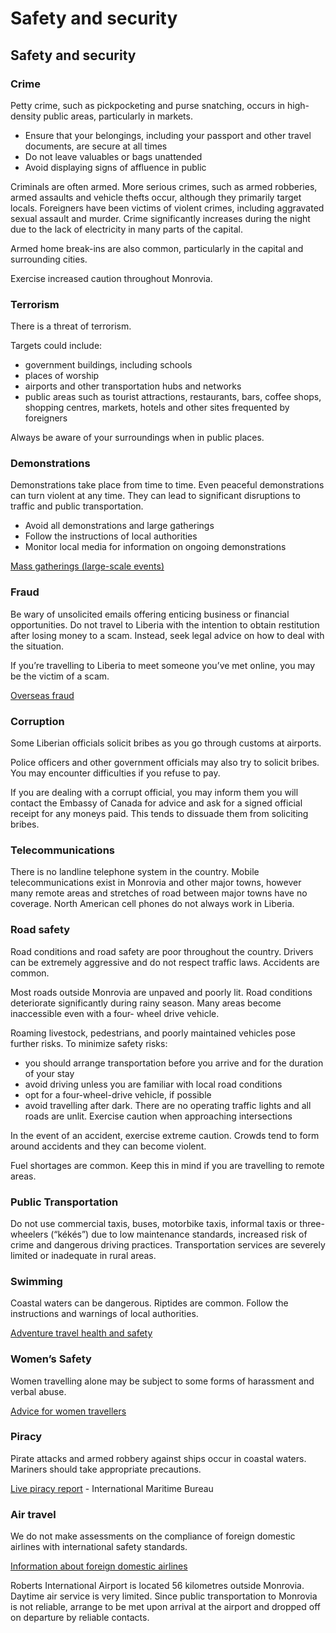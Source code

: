 # Safety and security

## Safety and security

### Crime

Petty crime, such as pickpocketing and purse snatching, occurs in high-density public areas, particularly in markets.

* Ensure that your belongings, including your passport and other travel documents, are secure at all times
* Do not leave valuables or bags unattended
* Avoid displaying signs of affluence in public

Criminals are often armed. More serious crimes, such as armed robberies, armed assaults and vehicle thefts occur, although they primarily target locals. Foreigners have been victims of violent crimes, including aggravated sexual assault and murder. Crime significantly increases during the night due to the lack of electricity in many parts of the capital.

Armed home break-ins are also common, particularly in the capital and surrounding cities.

Exercise increased caution throughout Monrovia.

### Terrorism

There is a threat of terrorism.

Targets could include:

* government buildings, including schools
* places of worship
* airports and other transportation hubs and networks
* public areas such as tourist attractions, restaurants, bars, coffee shops, shopping centres, markets, hotels and other sites frequented by foreigners

Always be aware of your surroundings when in public places.

### Demonstrations

Demonstrations take place from time to time. Even peaceful demonstrations can turn violent at any time. They can lead to significant disruptions to traffic and public transportation.

* Avoid all demonstrations and large gatherings
* Follow the instructions of local authorities
* Monitor local media for information on ongoing demonstrations

[Mass gatherings (large-scale events)](https://travel.gc.ca/travelling/health-safety/mass-gatherings)

### Fraud

Be wary of unsolicited emails offering enticing business or financial opportunities. Do not travel to Liberia with the intention to obtain restitution after losing money to a scam. Instead, seek legal advice on how to deal with the situation.

If you’re travelling to Liberia to meet someone you’ve met online, you may be the victim of a scam.

[Overseas fraud](https://travel.gc.ca/travelling/health-safety/overseas-fraud)

### Corruption

Some Liberian officials solicit bribes as you go through customs at airports.

Police officers and other government officials may also try to solicit bribes. You may encounter difficulties if you refuse to pay.

If you are dealing with a corrupt official, you may inform them you will contact the Embassy of Canada for advice and ask for a signed official receipt for any moneys paid. This tends to dissuade them from soliciting bribes.

### Telecommunications

There is no landline telephone system in the country. Mobile telecommunications exist in Monrovia and other major towns, however many remote areas and stretches of road between major towns have no coverage. North American cell phones do not always work in Liberia.

### Road safety

Road conditions and road safety are poor throughout the country. Drivers can be extremely aggressive and do not respect traffic laws. Accidents are common.

Most roads outside Monrovia are unpaved and poorly lit. Road conditions deteriorate significantly during rainy season. Many areas become inaccessible even with a four- wheel drive vehicle.

Roaming livestock, pedestrians, and poorly maintained vehicles pose further risks. To minimize safety risks:

* you should arrange transportation before you arrive and for the duration of your stay
* avoid driving unless you are familiar with local road conditions
* opt for a four-wheel-drive vehicle, if possible
* avoid travelling after dark. There are no operating traffic lights and all roads are unlit. Exercise caution when approaching intersections

In the event of an accident, exercise extreme caution. Crowds tend to form around accidents and they can become violent.

Fuel shortages are common. Keep this in mind if you are travelling to remote areas.

### Public Transportation

Do not use commercial taxis, buses, motorbike taxis, informal taxis or three-wheelers (“kékés”) due to low maintenance standards, increased risk of crime and dangerous driving practices. Transportation services are severely limited or inadequate in rural areas.

### Swimming

Coastal waters can be dangerous. Riptides are common. Follow the instructions and warnings of local authorities.

[Adventure travel health and safety](https://travel.gc.ca/travelling/health-safety/adventure-travellers)

### Women’s Safety

Women travelling alone may be subject to some forms of harassment and verbal abuse.

[Advice for women travellers](https://travel.gc.ca/travelling/health-safety/advice-for-women-travellers "Advice for women travellers")

### Piracy

Pirate attacks and armed robbery against ships occur in coastal waters. Mariners should take appropriate precautions.

[Live piracy report](https://icc-ccs.org/index.php/piracy-reporting-centre) - International Maritime Bureau

### Air travel

We do not make assessments on the compliance of foreign domestic airlines with international safety standards.

[Information about foreign domestic airlines](https://travel.gc.ca/air/in-flight-safety#other)

Roberts International Airport is located 56 kilometres outside Monrovia. Daytime air service is very limited. Since public transportation to Monrovia is not reliable, arrange to be met upon arrival at the airport and dropped off on departure by reliable contacts.